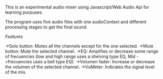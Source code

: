 This is an experimental audio mixer using Javascript/Web Audio Api for learning purpuses.

The program uses five audio files with one audioContext and different processing stages to get the final sound.

*Features*

->Solo button: Mutes all the channels except for the one selected.
->Mute button: Mute the selected channel.
->EQ: Amplifies or decrease some range of frecuencies (low and high range uses a shelving type EQ, Mid ->frecuencies uses a bell type EQ).
->Volumen fader: Increase or decrease the volumen of the selected channel.
->VuMeter: Indicates the signal level of the mix.